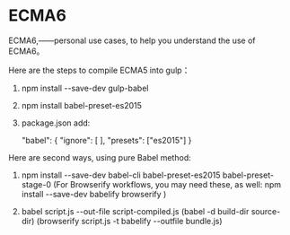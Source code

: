 # ECMA6
ECMA6,——personal use cases, to help you understand the use of ECMA6。


Here are the steps to compile ECMA5 into gulp：

  1. npm install --save-dev gulp-babel
  
  2. npm install babel-preset-es2015
  
  3. package.json add:
  
        "babel": {
            "ignore": [
            ],
            "presets": ["es2015"]
        }

Here are second ways, using pure Babel method:
  
  1. npm install --save-dev babel-cli babel-preset-es2015 babel-preset-stage-0
     (For Browserify workflows, you may need these, as well:  npm install --save-dev babelify browserify )

  2. babel script.js --out-file script-compiled.js
     (babel -d build-dir source-dir)
     (browserify script.js -t babelify --outfile bundle.js)
